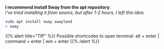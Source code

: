 **I recommend install Sway from the apt repository**.  
*I've tried installing it from source, but after 1-2 hours, I left this idea.*

```bash
sudo apt install sway xwayland
> sway
```

{{% alert title="TIP" %}}
Possible shortcodes to open terminal: alt + enter | command + enter | win + enter
{{% /alert %}}

